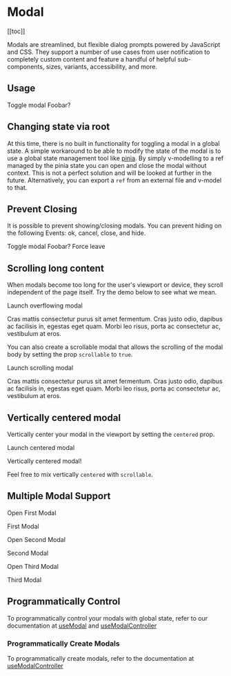 # Modal

<ClientOnly>
  <Teleport to=".bd-toc">

[[toc]]

  </Teleport>
</ClientOnly>

<div class="lead mb-5">

Modals are streamlined, but flexible dialog prompts powered by JavaScript and CSS. They support a number of use cases from user notification to completely custom content and feature a handful of helpful sub-components, sizes, variants, accessibility, and more.

</div>

## Usage

<HighlightCard>
  <BButton @click="modal = !modal">
    Toggle modal
  </BButton>
  <BModal v-model="modal" title="Hello, World!">
    Foobar?
  </BModal>
  <template #html>

```vue
<template>
  <BButton @click="modal = !modal"> Toggle modal </BButton>
  <BModal v-model="modal" title="Hello, World!"> Foobar? </BModal>
</template>

<script setup lang="ts">
const modal = ref(false)
</script>
```

  </template>
</HighlightCard>

## Changing state via root

At this time, there is no built in functionality for toggling a modal in a global state. A simple workaround to be able to modify the state of the modal is to use a global state management tool like [pinia](https://pinia.vuejs.org/). By simply v-modelling to a ref managed by the pinia state you can open and close the modal without context. This is not a perfect solution and will be looked at further in the future. Alternatively, you can export a `ref` from an external file and v-model to that.

## Prevent Closing

It is possible to prevent showing/closing modals. You can prevent hiding on the following Events: ok, cancel, close, and hide.

<HighlightCard>
  <BButton @click="preventableModal = !preventableModal">
    Toggle modal
  </BButton>
  <BModal v-model="preventableModal" title="Hello, World!" @hide.prevent>
    Foobar?
    <BButton @click="preventableModal = false">Force leave</BButton>
  </BModal>
  <template #html>

```vue
<template>
  <BButton @click="preventableModal = !preventableModal"> Toggle modal </BButton>

  <BModal v-model="preventableModal" title="Hello, World!" @hide.prevent>
    Foobar?
    <BButton @click="preventableModal = false">Force leave</BButton>
  </BModal>
</template>

<script setup lang="ts">
const preventableModal = ref(false)
</script>
```

  </template>
</HighlightCard>

## Scrolling long content

When modals become too long for the user's viewport or device, they scroll independent of the page
itself. Try the demo below to see what we mean.

<HighlightCard>
  <BButton v-b-modal.modal-tall>Launch overflowing modal</BButton>

  <BModal id="modal-tall" title="Overflowing Content">
    <p class="my-4" v-for="i in 20" :key="i">
      Cras mattis consectetur purus sit amet fermentum. Cras justo odio, dapibus ac facilisis
      in, egestas eget quam. Morbi leo risus, porta ac consectetur ac, vestibulum at eros.
    </p>
  </BModal>
  <template #html>

```vue
<template>
  <BButton v-b-modal.modal-tall>Launch overflowing modal</BButton>

  <BModal id="modal-tall" title="Overflowing Content">
    <p class="my-4" v-for="i in 20" :key="i">
      Cras mattis consectetur purus sit amet fermentum. Cras justo odio, dapibus ac facilisis in,
      egestas eget quam. Morbi leo risus, porta ac consectetur ac, vestibulum at eros.
    </p>
  </BModal>
</template>
```

  </template>
</HighlightCard>

You can also create a scrollable modal that allows the scrolling of the modal body by setting the
prop `scrollable` to `true`.

<HighlightCard>
  <BButton v-b-modal.modal-scrollable>Launch scrolling modal</BButton>

  <BModal id="modal-scrollable" scrollable title="Scrollable Content">
    <p class="my-4" v-for="i in 20" :key="i">
      Cras mattis consectetur purus sit amet fermentum. Cras justo odio, dapibus ac facilisis
      in, egestas eget quam. Morbi leo risus, porta ac consectetur ac, vestibulum at eros.
    </p>
  </BModal>
  <template #html>

```vue
<template>
  <BButton v-b-modal.modal-scrollable>Launch scrolling modal</BButton>

  <BModal id="modal-scrollable" scrollable title="Scrollable Content">
    <p class="my-4" v-for="i in 20" :key="i">
      Cras mattis consectetur purus sit amet fermentum. Cras justo odio, dapibus ac facilisis in,
      egestas eget quam. Morbi leo risus, porta ac consectetur ac, vestibulum at eros.
    </p>
  </BModal>
</template>
```

  </template>
</HighlightCard>

## Vertically centered modal

Vertically center your modal in the viewport by setting the `centered` prop.

<HighlightCard>
  <BButton v-b-modal.modal-center>Launch centered modal</BButton>

  <BModal id="modal-center" centered title="BootstrapVue">
    <p class="my-4">Vertically centered modal!</p>
  </BModal>
  <template #html>

```vue
<template>
  <BButton v-b-modal.modal-center>Launch centered modal</BButton>

  <BModal id="modal-center" centered title="BootstrapVue">
    <p class="my-4">Vertically centered modal!</p>
  </BModal>
</template>
```

  </template>
</HighlightCard>

Feel free to mix vertically `centered` with `scrollable`.

## Multiple Modal Support

<HighlightCard>
  <BButton @click="nestedModal1 = !nestedModal1">Open First Modal</BButton>
  <BModal v-model="nestedModal1" size="lg" title="First Modal" ok-only no-stacking>
    <p class="my-2">First Modal</p>
    <BButton @click="nestedModal2 = !nestedModal2">Open Second Modal</BButton>
  </BModal>
  <BModal v-model="nestedModal2" title="Second Modal" ok-only>
    <p class="my-2">Second Modal</p>
    <BButton @click="nestedModal3 = !nestedModal3" size="sm">Open Third Modal</BButton>
  </BModal>
  <BModal v-model="nestedModal3" size="sm" title="Third Modal" ok-only>
    <p class="my-1">Third Modal</p>
  </BModal>
  <template #html>

```vue
<template>
  <BButton @click="nestedModal1 = !nestedModal1">Open First Modal</BButton>

  <BModal v-model="nestedModal1" size="lg" title="First Modal" ok-only no-stacking>
    <p class="my-2">First Modal</p>
    <BButton @click="nestedModal2 = !nestedModal2">Open Second Modal</BButton>
  </BModal>

  <BModal v-model="nestedModal2" title="Second Modal" ok-only>
    <p class="my-2">Second Modal</p>
    <BButton @click="nestedModal3 = !nestedModal3" size="sm">Open Third Modal</BButton>
  </BModal>

  <BModal v-model="nestedModal3" size="sm" title="Third Modal" ok-only>
    <p class="my-1">Third Modal</p>
  </BModal>
</template>

<script setup lang="ts">
const nestedModal1 = ref(false)
const nestedModal2 = ref(false)
const nestedModal3 = ref(false)
</script>
```

  </template>
</HighlightCard>

## Programmatically Control

To programmatically control your modals with global state, refer to our documentation at [useModal](/docs/composables/useModal) and [useModalController](/docs/composables/useModalController)

### Programmatically Create Modals

To programmatically create modals, refer to the documentation at [useModalController](/docs/composables/useModalController)

<ComponentReference :data="data" />

<script setup lang="ts">
import {data} from '../../data/components/modal.data'
import ComponentReference from '../../components/ComponentReference.vue'
import HighlightCard from '../../components/HighlightCard.vue'
import {BCard, BCardBody, BModal, BButton, vBModal} from 'bootstrap-vue-next'
import {ref} from 'vue'

const modal = ref(false)

const preventableModal = ref(false)

const nestedModal1 = ref(false)
const nestedModal2 = ref(false)
const nestedModal3 = ref(false)
</script>
